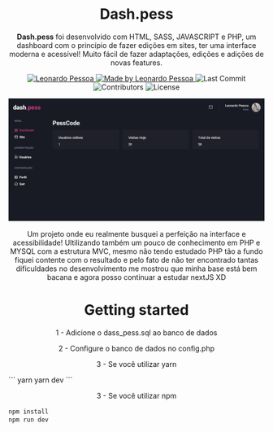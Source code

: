 <h1 align="center">
  <a>
    Dash.pess
  </a>
</h1>

<p align="center"><b>Dash.pess</b> foi desenvolvido com HTML, SASS, JAVASCRIPT e PHP, um dashboard com o princípio de fazer edições em sites, ter uma interface moderna e acessível! Muito fácil de fazer adaptações, edições e adições de novas features.</p>

<p align="center">
   <a href="https://www.linkedin.com/in/leonardo-pessoa-5733121b5/">
      <img alt="Leonardo Pessoa" src="https://img.shields.io/badge/-Leonardo Pessoa-4e5acf?style=flat&logo=Linkedin&logoColor=white" />
   </a>

  <a href="https://github.com/LeonardoPess">
    <img alt="Made by Leonardo Pessoa" src="https://img.shields.io/badge/made%20by-Leonardo%20Pessoa-5965e0">
  </a>

  <img alt="Last Commit" src="https://img.shields.io/github/last-commit/LeonardoPess/dass.pess?color=rgb(89,101,224)%22">

  <img alt="Contributors" src="https://img.shields.io/github/contributors/LeonardoPess/dass.pess?color=rgb(89,101,224)">

  <img alt="License" src="https://img.shields.io/badge/license-MIT-%2304D361?color=rgb(89,101,224)">
</p>

<p align="center">
  <img src="dashpess.png">
</p>

<p align="center">Um projeto onde eu realmente busquei a perfeição na interface e acessibilidade! Ultilizando também um pouco de conhecimento em PHP e MYSQL com a estrutura MVC, mesmo não tendo estudado PHP tão a fundo fiquei contente com o resultado e pelo fato de não ter encontrado tantas dificuldades no desenvolvimento me mostrou que minha base está bem bacana e agora posso continuar a estudar nextJS XD</p>

<h1 align="center">
  <a>
    Getting started
  </a>
</h1>

<p align="center">1 - Adicione o dass_pess.sql ao banco de dados</p>
<p align="center">2 - Configure o banco de dados no config.php</p>
<p align="center">3 - Se você utilizar yarn</p>
```
yarn
yarn dev
```

<p align="center">3 - Se você utilizar npm</p>

```
npm install
npm run dev
```

